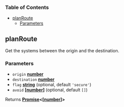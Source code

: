 <!-- Generated by documentation.js. Update this documentation by updating the source code. -->

### Table of Contents

*   [planRoute][1]
    *   [Parameters][2]

## planRoute

Get the systems between the origin and the destination.

### Parameters

*   `origin` **[number][3]**&#x20;
*   `destination` **[number][3]**&#x20;
*   `flag` **[string][4]**  (optional, default `'secure'`)
*   `avoid` **\[[number][3]]**  (optional, default `[]`)

Returns **[Promise][5]<\[[number][3]]>**&#x20;

[1]: #planroute

[2]: #parameters

[3]: https://developer.mozilla.org/docs/Web/JavaScript/Reference/Global_Objects/Number

[4]: https://developer.mozilla.org/docs/Web/JavaScript/Reference/Global_Objects/String

[5]: https://developer.mozilla.org/docs/Web/JavaScript/Reference/Global_Objects/Promise
